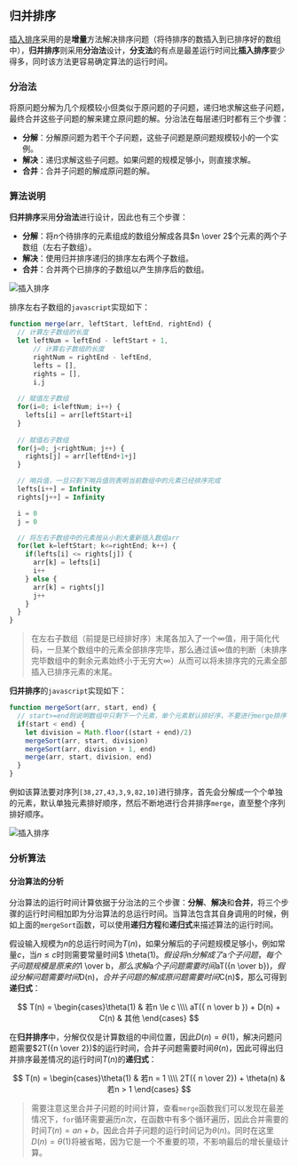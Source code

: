 ## 归并排序

[插入排序](https://github.com/ziyi2/algorithms-javascript/blob/master/doc/%E7%AE%97%E6%B3%95%E5%9F%BA%E7%A1%80/%E6%8F%92%E5%85%A5%E6%8E%92%E5%BA%8F.md)采用的是**增量**方法解决排序问题（将待排序的数插入到已排序好的数组中），**归并排序**则采用**分治法**设计，**分支法**的有点是最差运行时间比**插入排序**要少得多，同时该方法更容易确定算法的运行时间。

### 分治法

将原问题分解为几个规模较小但类似于原问题的子问题，递归地求解这些子问题，最终合并这些子问题的解来建立原问题的解。分治法在每层递归时都有三个步骤：
- **分解**：分解原问题为若干个子问题，这些子问题是原问题规模较小的一个实例。
- **解决**：递归求解这些子问题。如果问题的规模足够小，则直接求解。
- **合并**：合并子问题的解成原问题的解。

### 算法说明

**归并排序**采用**分治法**进行设计，因此也有三个步骤：
- **分解**：将$n$个待排序的元素组成的数组分解成各具$n \over 2$个元素的两个子数组（左右子数组）。
- **解决**：使用归并排序递归的排序左右两个子数组。
- **合并**：合并两个已排序的子数组以产生排序后的数组。

![插入排序](https://raw.githubusercontent.com/ziyi2/algorithms-javascript/master/img/merge-sort_1.gif)


排序左右子数组的`javascript`实现如下：

``` javascript
function merge(arr, leftStart, leftEnd, rightEnd) {
  // 计算左子数组的长度
  let leftNum = leftEnd - leftStart + 1,
      // 计算右子数组的长度
      rightNum = rightEnd - leftEnd,
      lefts = [],
      rights = [],
      i,j
	
  // 赋值左子数组	
  for(i=0; i<leftNum; i++) {
    lefts[i] = arr[leftStart+i]
  }
  
  // 赋值右子数组
  for(j=0; j<rightNum; j++) {
    rights[j] = arr[leftEnd+1+j]
  }

  // 哨兵值，一旦只剩下哨兵值则表明当前数组中的元素已经排序完成
  lefts[i++] = Infinity
  rights[j++] = Infinity

  i = 0
  j = 0

  // 将左右子数组中的元素按从小到大重新插入数组arr
  for(let k=leftStart; k<=rightEnd; k++) {
    if(lefts[i] <= rights[j]) {
      arr[k] = lefts[i]
      i++
    } else {
      arr[k] = rights[j]
      j++
    }
  }
}
```
> 在左右子数组（前提是已经排好序）末尾各加入了一个$\infty$值，用于简化代码，一旦某个数组中的元素全部排序完毕，那么通过该$\infty$值的判断（未排序完毕数组中的剩余元素始终小于无穷大$\infty$）从而可以将未排序完的元素全部插入已排序元素的末尾。

**归并排序**的`javascript`实现如下：

```javascript
function mergeSort(arr, start, end) {
  // start>=end则说明数组中只剩下一个元素，单个元素默认排好序，不要进行merge排序
  if(start < end) {
    let division = Math.floor((start + end)/2)
    mergeSort(arr, start, division)
    mergeSort(arr, division + 1, end)
    merge(arr, start, division, end)
  }
}
```

例如该算法要对序列`[38,27,43,3,9,82,10]`进行排序，首先会分解成一个个单独的元素，默认单独元素排好顺序，然后不断地进行合并排序`merge`，直至整个序列排好顺序。

![插入排序](https://raw.githubusercontent.com/ziyi2/algorithms-javascript/master/img/merge-sort_2.png)


### 分析算法

#### 分治算法的分析

分治算法的运行时间计算依据于分治法的三个步骤：**分解**、**解决**和**合并**，将三个步骤的运行时间相加即为分治算法的总运行时间。当算法包含其自身调用的时候，例如上面的`mergeSort`函数，可以使用**递归方程**和**递归式**来描述算法的运行时间。

假设输入规模为$n$的总运行时间为$T(n)$，如果分解后的子问题规模足够小，例如常量$c$，当$n \le c$时则需要常量时间$ \theta(1)$。假设将$n$分解成了$a$个子问题，每个子问题规模是原来的$1 \over b$，那么求解$a$个子问题需要时间$aT({n \over b})$，假设分解问题需要时间$D(n)$，合并子问题的解成原问题需要时间$C(n)$，那么可得到**递归式**：

$$ T(n) = \begin{cases}\theta(1) & 若n \le c  \\\\ aT({ n \over b }) + D(n) + C(n)	& 其他			\end{cases}  $$


在**归并排序**中，分解仅仅是计算数组的中间位置，因此$D(n)=\theta(1)$，解决问题问题需要$2T({n \over 2})$的运行时间，合并子问题需要时间$\theta(n)$，因此可得出归并排序最差情况的运行时间$T(n)$的**递归式**：

$$ T(n) = \begin{cases}\theta(1) & 若n = 1 \\\\ 2T({ n \over 2}) + \theta(n)	& 若n > 1 \end{cases}  $$

> 需要注意这里合并子问题的时间计算，查看`merge`函数我们可以发现在最差情况下，`for`循环需要遍历$n$次，在函数中有多个循环遍历，因此合并需要的时间$T(n) = an + b$，因此合并子问题的运行时间记为$\theta(n)$。同时在这里$D(n) = \theta(1)$将被省略，因为它是一个不重要的项，不影响最后的增长量级计算。
